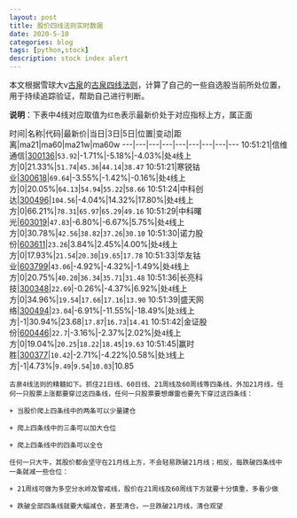 ```yaml
---
layout: post
title: 股价四线法则实时数据
date: 2020-5-10
categories: blog
tags: [python,stock]
description: stock index alert
---
```



本文根据雪球大v[古泉](https://xueqiu.com/u/7148646888)的[古泉四线法则](https://xueqiu.com/7148646888/130498192)，计算了自己的一些自选股当前所处位置，用于持续追踪验证，帮助自己进行判断。

**说明**：下表中4线对应取值为`红色`表示最新价处于对应指标上方，属正面

时间|名称|代码|最新价|当日|3日|5日|位置|变动|距离|ma21|ma60|ma21w|ma60w
---|---|---|---|---|---|---|---|---
10:51:21|信维通信|[300136](https://xueqiu.com/S/SZ300136)|`53.92`|-1.71%|-5.18%|-4.03%|处`4`线上方|0|21.33%|`51.74`|`45.36`|`44.14`|`38.47`
10:51:21|寒锐钴业|[300618](https://xueqiu.com/S/SZ300618)|`69.64`|-3.55%|-1.42%|-0.16%|处`4`线上方|0|20.05%|`64.13`|`54.94`|`55.22`|`58.66`
10:51:24|中科创达|[300496](https://xueqiu.com/S/SZ300496)|`104.56`|-4.04%|14.32%|17.80%|处`4`线上方|0|66.21%|`78.31`|`65.97`|`65.29`|`49.16`
10:51:29|中科曙光|[603019](https://xueqiu.com/S/SH603019)|`47.83`|-6.80%|-6.67%|5.75%|处`4`线上方|0|30.78%|`42.56`|`38.82`|`37.26`|`30.10`
10:51:30|诺力股份|[603611](https://xueqiu.com/S/SH603611)|`23.26`|3.84%|2.45%|4.00%|处`4`线上方|0|17.93%|`21.54`|`20.30`|`19.65`|`17.78`
10:51:33|华友钴业|[603799](https://xueqiu.com/S/SH603799)|`43.06`|-4.92%|-4.32%|-1.49%|处`4`线上方|0|20.75%|`40.20`|`36.34`|`35.71`|`31.48`
10:51:36|长亮科技|[300348](https://xueqiu.com/S/SZ300348)|`22.69`|-0.26%|-4.37%|6.92%|处`4`线上方|0|34.96%|`19.54`|`17.66`|`17.16`|`13.90`
10:51:39|盛天网络|[300494](https://xueqiu.com/S/SZ300494)|`23.04`|-6.91%|-11.55%|-18.49%|处`3`线上方|-1|30.94%|23.68|`17.87`|`16.73`|`14.41`
10:51:42|金证股份|[600446](https://xueqiu.com/S/SH600446)|`22.7`|-3.16%|-2.37%|2.02%|处`4`线上方|0|19.04%|`20.25`|`18.22`|`18.45`|`19.63`
10:51:45|赢时胜|[300377](https://xueqiu.com/S/SZ300377)|`10.42`|-2.71%|-4.22%|0.58%|处`3`线上方|-1|4.73%|`9.49`|`9.54`|`10.03`|10.85

```
古泉4线法则的精髓如下。抓住21日线、60日线、21周线及60周线等四条线，外加21月线，任何一只股票上涨都要穿过这四条线，任何一只股票要想爆雷也要先下穿过这四条线：

+ 当股价爬上四条线中的两条可以少量建仓

+ 爬上四条线中的三条可以加大仓位

+ 爬上四条线中的四条可以全仓

任何一只大牛，其股价都会坚守在21月线上方，不会轻易跌破21月线；相反，每跌破四条线中一条就减一些仓位：

+ 21周线可做为多空分水岭及警戒线，股价在21周线及60周线下方就要十分慎重，多看少做

+ 跌破全部四条线就要大幅减仓，甚至清仓，一旦跌破21月线，清仓观望
```